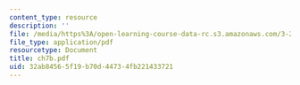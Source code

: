 ```yaml
---
content_type: resource
description: ''
file: /media/https%3A/open-learning-course-data-rc.s3.amazonaws.com/3-20-materials-at-equilibrium-sma-5111-fall-2003/32ab84565f19b70d44734fb221433721_ch7b.pdf
file_type: application/pdf
resourcetype: Document
title: ch7b.pdf
uid: 32ab8456-5f19-b70d-4473-4fb221433721
---
```

